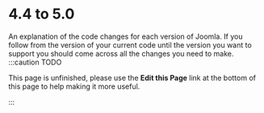 4.4 to 5.0
===============
An explanation of the code changes for each version of Joomla.
If you follow from the version of your current code until the version you want to support you should come across all the changes you need to make.
:::caution TODO

This page is unfinished, please use the **Edit this Page** link at the bottom of this page to help making it more useful.

:::